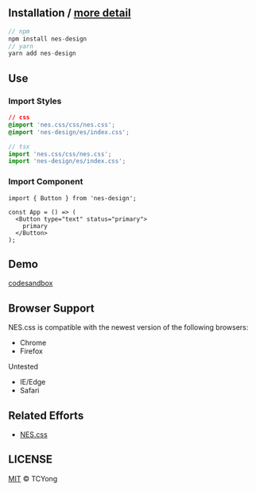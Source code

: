 ## Installation / [more detail](https://loo41.github.io/NES-design/install)

```js
// npm
npm install nes-design
// yarn
yarn add nes-design
```

## Use

### Import Styles

```css
// css
@import 'nes.css/css/nes.css';
@import 'nes-design/es/index.css';
```

```js
// tsx
import 'nes.css/css/nes.css';
import 'nes-design/es/index.css';
```

### Import Component

```tsx
import { Button } from 'nes-design';

const App = () => (
  <Button type="text" status="primary">
    primary
  </Button>
);
```

## Demo

[codesandbox](https://codesandbox.io/s/awesome-bush-7hees?file=/src/App.tsx:216-220)

## Browser Support

NES.css is compatible with the newest version of the following browsers:

- Chrome
- Firefox

Untested

- IE/Edge
- Safari

## Related Efforts

- [NES.css](https://github.com/nostalgic-css/NES.css)

## LICENSE

[MIT](https://github.com/loo41/NES-design/blob/master/LICENSE) © TCYong
